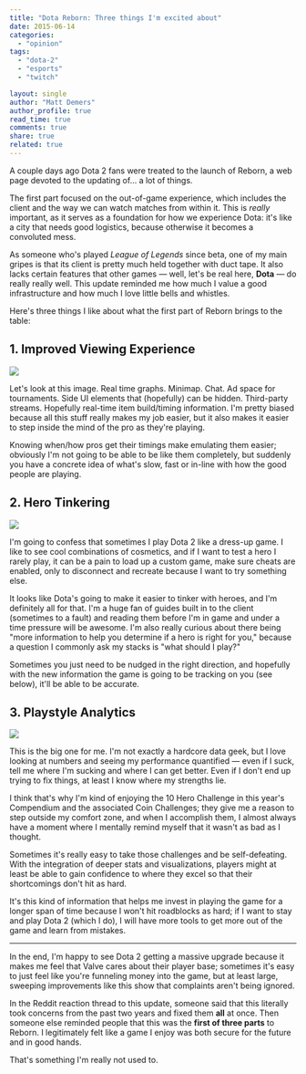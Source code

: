 ```yaml
---
title: "Dota Reborn: Three things I'm excited about"
date: 2015-06-14
categories: 
  - "opinion"
tags: 
  - "dota-2"
  - "esports"
  - "twitch"

layout: single
author: "Matt Demers"
author_profile: true
read_time: true
comments: true
share: true
related: true
---
```


A couple days ago Dota 2 fans were treated to the launch of Reborn, a web page devoted to the updating of… a lot of things.

The first part focused on the out-of-game experience, which includes the client and the way we can watch matches from within it. This is _really_ important, as it serves as a foundation for how we experience Dota: it's like a city that needs good logistics, because otherwise it becomes a convoluted mess.

As someone who's played _League of Legends_ since beta, one of my main gripes is that its client is pretty much held together with duct tape. It also lacks certain features that other games — well, let's be real here, **Dota** — do really really well. This update reminded me how much I value a good infrastructure and how much I love little bells and whistles.

Here's three things I like about what the first part of Reborn brings to the table:

## 1\. Improved Viewing Experience

![](/assets/images/LjnUbGW.png)

Let's look at this image. Real time graphs. Minimap. Chat. Ad space for tournaments. Side UI elements that (hopefully) can be hidden. Third-party streams. Hopefully real-time item build/timing information. I'm pretty biased because all this stuff really makes my job easier, but it also makes it easier to step inside the mind of the pro as they're playing.

Knowing when/how pros get their timings make emulating them easier; obviously I'm not going to be able to be like them completely, but suddenly you have a concrete idea of what's slow, fast or in-line with how the good people are playing.

## 2\. Hero Tinkering

![](/assets/images/ZGpzIPV.png)

I'm going to confess that sometimes I play Dota 2 like a dress-up game. I like to see cool combinations of cosmetics, and if I want to test a hero I rarely play, it can be a pain to load up a custom game, make sure cheats are enabled, only to disconnect and recreate because I want to try something else.

It looks like Dota's going to make it easier to tinker with heroes, and I'm definitely all for that. I'm a huge fan of guides built in to the client (sometimes to a fault) and reading them before I'm in game and under a time pressure will be awesome. I'm also really curious about there being "more information to help you determine if a hero is right for you," because a question I commonly ask my stacks is "what should I play?"

Sometimes you just need to be nudged in the right direction, and hopefully with the new information the game is going to be tracking on you (see below), it'll be able to be accurate.

## 3\. Playstyle Analytics

![](/assets/images/hLUMRHY.png)

This is the big one for me. I'm not exactly a hardcore data geek, but I love looking at numbers and seeing my performance quantified — even if I suck, tell me where I'm sucking and where I can get better. Even if I don't end up trying to fix things, at least I know where my strengths lie.

I think that's why I'm kind of enjoying the 10 Hero Challenge in this year's Compendium and the associated Coin Challenges; they give me a reason to step outside my comfort zone, and when I accomplish them, I almost always have a moment where I mentally remind myself that it wasn't as bad as I thought.

Sometimes it's really easy to take those challenges and be self-defeating. With the integration of deeper stats and visualizations, players might at least be able to gain confidence to where they excel so that their shortcomings don't hit as hard.

It's this kind of information that helps me invest in playing the game for a longer span of time because I won't hit roadblocks as hard; if I want to stay and play Dota 2 (which I do), I will have more tools to get more out of the game and learn from mistakes.

* * *

In the end, I'm happy to see Dota 2 getting a massive upgrade because it makes me feel that Valve cares about their player base; sometimes it's easy to just feel like you're funneling money into the game, but at least large, sweeping improvements like this show that complaints aren't being ignored.

In the Reddit reaction thread to this update, someone said that this literally took concerns from the past two years and fixed them **all** at once. Then someone else reminded people that this was the **first of three parts** to Reborn. I legitimately felt like a game I enjoy was both secure for the future and in good hands.

That's something I'm really not used to.
